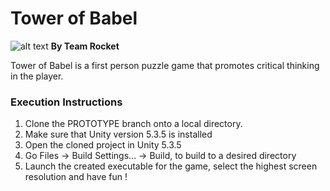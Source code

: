 # Tower of Babel
![alt text](https://user-images.githubusercontent.com/22648344/31981593-d41cbcd6-b9b0-11e7-81cc-8a0e9ab2302e.png)
**By Team Rocket**

Tower of Babel is a first person puzzle game that promotes critical thinking in the player.

### Execution Instructions 
1. Clone the PROTOTYPE branch onto a local directory.
2. Make sure that Unity version 5.3.5 is installed
3. Open the cloned project in Unity 5.3.5
4. Go Files -> Build Settings... -> Build, to build to a desired directory
5. Launch the created executable for the game, select the highest screen resolution and have fun !

